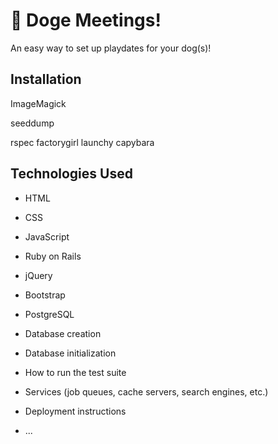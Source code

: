 # 🐾 Doge Meetings!

An easy way to set up playdates for your dog(s)!

## Installation

ImageMagick

seeddump

rspec
factorygirl
launchy
capybara


## Technologies Used

* HTML
* CSS
* JavaScript
* Ruby on Rails
* jQuery
* Bootstrap
* PostgreSQL

* Database creation

* Database initialization

* How to run the test suite

* Services (job queues, cache servers, search engines, etc.)

* Deployment instructions

* ...
